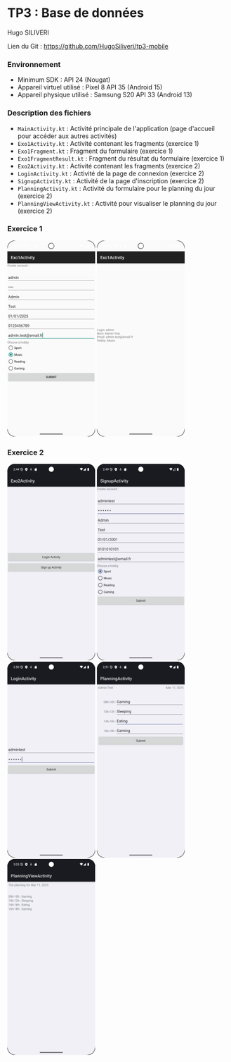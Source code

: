 # TP3 : Base de données 

Hugo SILIVERI

Lien du Git : https://github.com/HugoSiliveri/tp3-mobile

### Environnement

- Minimum SDK : API 24 (Nougat)
- Appareil virtuel utilisé : Pixel 8 API 35 (Android 15)
- Appareil physique utilisé : Samsung S20 API 33 (Android 13)


### Description des fichiers

- `MainActivity.kt` : Activité principale de l'application (page d'accueil pour accéder aux autres activités)
- `Exo1Activity.kt` : Activité contenant les fragments (exercice 1)
- `Exo1Fragment.kt` : Fragment du formulaire (exercice 1)
- `Exo1FragmentResult.kt` : Fragment du résultat du formulaire (exercice 1)
- `Exo2Activity.kt` : Activité contenant les fragments (exercice 2)
- `LoginActivity.kt` : Activité de la page de connexion (exercice 2)
- `SignupActivity.kt` : Activité de la page d'inscription (exercice 2)
- `PlanningActivity.kt` : Activité du formulaire pour le planning du jour (exercice 2)
- `PlanningViewActivity.kt` : Activité pour visualiser le planning du jour (exercice 2)

### Exercice 1

<img src="screenshots/exo11.png" alt="exo11" width="200"/>
<img src="screenshots/exo12.png" alt="exo12" width="200"/>

### Exercice 2

<img src="screenshots/exo21.png" alt="exo21" width="200"/>
<img src="screenshots/exo22.png" alt="exo22" width="200"/>
<img src="screenshots/exo23.png" alt="exo23" width="200"/>
<img src="screenshots/exo24.png" alt="exo24" width="200"/>
<img src="screenshots/exo25.png" alt="exo25" width="200"/>
